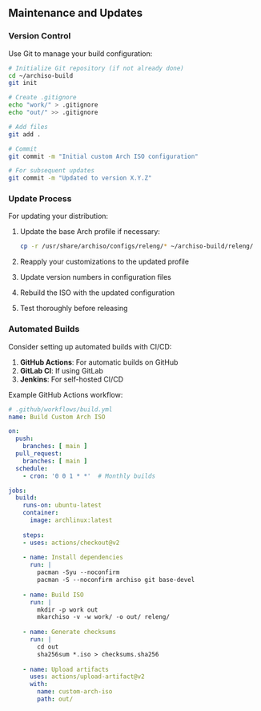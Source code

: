 ## Maintenance and Updates

### Version Control

Use Git to manage your build configuration:

```bash
# Initialize Git repository (if not already done)
cd ~/archiso-build
git init

# Create .gitignore
echo "work/" > .gitignore
echo "out/" >> .gitignore

# Add files
git add .

# Commit
git commit -m "Initial custom Arch ISO configuration"

# For subsequent updates
git commit -m "Updated to version X.Y.Z"
```

### Update Process

For updating your distribution:

1. Update the base Arch profile if necessary:
   ```bash
   cp -r /usr/share/archiso/configs/releng/* ~/archiso-build/releng/
   ```

2. Reapply your customizations to the updated profile

3. Update version numbers in configuration files

4. Rebuild the ISO with the updated configuration

5. Test thoroughly before releasing

### Automated Builds

Consider setting up automated builds with CI/CD:

1. **GitHub Actions**: For automatic builds on GitHub
2. **GitLab CI**: If using GitLab
3. **Jenkins**: For self-hosted CI/CD

Example GitHub Actions workflow:
```yaml
# .github/workflows/build.yml
name: Build Custom Arch ISO

on:
  push:
    branches: [ main ]
  pull_request:
    branches: [ main ]
  schedule:
    - cron: '0 0 1 * *'  # Monthly builds

jobs:
  build:
    runs-on: ubuntu-latest
    container:
      image: archlinux:latest
    
    steps:
    - uses: actions/checkout@v2
    
    - name: Install dependencies
      run: |
        pacman -Syu --noconfirm
        pacman -S --noconfirm archiso git base-devel
    
    - name: Build ISO
      run: |
        mkdir -p work out
        mkarchiso -v -w work/ -o out/ releng/
    
    - name: Generate checksums
      run: |
        cd out
        sha256sum *.iso > checksums.sha256
    
    - name: Upload artifacts
      uses: actions/upload-artifact@v2
      with:
        name: custom-arch-iso
        path: out/
```
